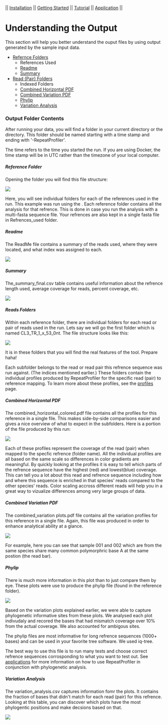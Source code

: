 || [Installation](readme.md) ||  [Getting Started](gettingstarted.md) || [Tutorial](tutorial.md) || [Application](uses.md) || 

# Understanding the Output
This section will help you better understand the ouput files by using output generated by the sample input data.

 - [Refernce Folders](#Reference-Folder)
   - References Used
   - [Readme](#Readme)
   - [Summary](#Summary)
 - [Read (Pair) Folders](#Reads-Folders)
   - Indexed Folders
   - [Combined Horizontal PDF](#Combined-Horizontal-PDF)
   - [Combined Variation PDF](#Combined-Variation-PDF)
   - [Phylip](#Phylip)
   - [Variation Analysis](#Variation-Analysis)

### Output Folder Contents
After running your data, you will find a folder in your current directory or the directory. This folder should be named starting with a time stamp and ending with '-RepeatProfiler'.

The time refers to the time you started the run. If you are using Docker, the time stamp will be in UTC rather than the timezone of your local computer. 

##### Reference Folder
Opening the folder you will find this file structure:

![](./pics/file_structure1.png)

Here, you will see individual folders for each of the references used in the run. This example was run using the . Each reference folder contains all the analysis for that refrence. This is done in case you run the analysis with a multi-fasta sequence file. Your refrences are also kept in a single fasta file in Refrences_used folder.

##### Readme
The ReadMe file contains a summary of the reads used, where they were located, and what index was assigned to each. 

![](./pics/readme.png)

##### Summary
The_summary_final.csv table contains useful information about the refrence length used, average coverage for reads, percent coverage, etc.

![](./pics/summary.png)

##### Reads Folders
Within each reference folder, there are individual folders for each read or pair of reads used in the run. Lets say we will go the first folder which is named CL3_TR_1_x_53_0nt. The file structure looks like this:

![](./pics/file_structure2.png)

It is in these folders that you will find the real features of the tool. Prepare haha!

Each subfolder belongs to the read or read pair this refrence sequence was run against. (The indices mentioned earlier.) These folders contain the individual profiles produced by RepeatProfiler for the specific read (pair) to reference mapping. To learn more about these profiles, see the [profiles](profiles.md) page.

##### Combined Horizontal PDF
The combined_horizontal_colored.pdf file contains all the profiles for this reference in a single file. This makes side-by-side comparisons easier and gives a nice overview of what to expect in the subfolders. Here is a portion of the file produced by this run:

![](./pics/combined_profile.png)

Each of these profiles represent the coverage of the read (pair) when mapped to the specfic refrence (folder name). All the individual profiles are all based on the same scale so differences in color gradients are meaningful. By quickly looking at the profiles it is easy to tell which parts of the refrence sequence have the highest (red) and lowest(blue) coverage. This can tell you a lot about this read and refrence sequence including how and where this sequence is enriched in that species' reads compared to the other species' reads. Color scaling accross different reads will help you in a great way to vizualize differences among very large groups of data.

##### Combined Variation PDF
The combined_variation plots.pdf file contains all the variation profiles for this reference in a single file. Again, this file was produced in order to enhance analytical ability at a glance.

![](./pics/combined_variation.png)

For example, here you can see that sample 001 and 002 which are from the same species share many common polymorphric base A at the same postion (the read bar).

##### Phylip
There is much more information in this plot than to just compare them by eye. These plots were use to produce the phylip file (found in the reference folder). 

![](./pics/phylip.png)

Based on the variation plots explained earlier, we were able to capture phylogenetic informative sites from these plots. We analysed each plot indivudaly and recored the bases that had mismatch coverage over 10% from the actual coverage. We also accounted for ambigous sites.

The phylip files are most informative for long refrence sequences (1000+ bases) and can be used in your favorite tree software. We used iq-tree.

The best way to use this file is to run many tests and choose correct refrence sequences corrosponding to what you want to test out. See [applications](uses.md) for more information on how to use RepeatProfiler in conjunction with phylogenetic analysis. 

##### Variation Analysis
The variation_analysis.csv captures information fomr the plots. It contains the fraction of bases that didn't match for each read (pair) for this refrence. Looking at this table, you can discover which plots have the most phylogentic positions and make decsions based on that.  

 ![](./pics/variation_analysis.png) 
 
